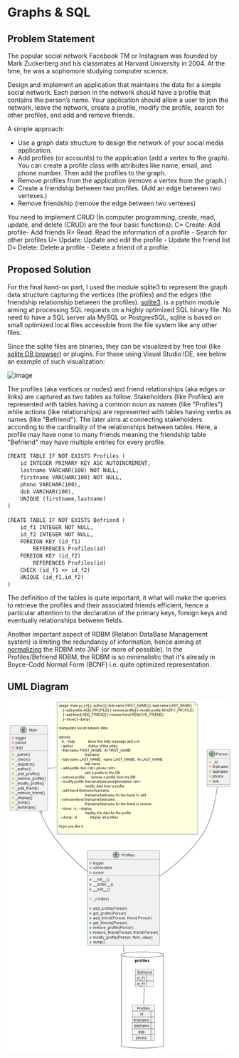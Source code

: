 # Graphs & SQL

## Problem Statement
The popular social network Facebook TM or Instagram was founded by Mark Zuckerberg and his classmates at Harvard University in 2004. At the time, he was a sophomore studying computer science.

Design and implement an application that maintains the data for a simple social network. Each person in the network should have a profile that contains the person’s name. Your application should allow a user to join the network, leave the network, create a profile, modify the profile, search for other profiles, and add and remove friends.

A simple approach:
- Use a graph data structure to design the network of your social media application.
- Add profiles (or accounts) to the application (add a vertex to the graph). You can create a profile class with attributes like name, email, and phone number.  Then add the profiles to the graph.
- Remove profiles from the application (remove a vertex from the graph.)
- Create a friendship between two profiles. (Add an edge between two vertexes.)
- Remove friendship (remove the edge between two vertexes)
 

You need to implement CRUD (In computer programming, create, read, update, and delete (CRUD) are the four basic functions):
C= Create: Add profile- Add friends
R= Read: Read the information of a profile - Search for other profiles
U= Update: Update and edit the profile - Update the friend list
D= Delete: Delete a profile - Delete a friend of a profile.

## Proposed Solution

For the final hand-on part, I used the module sqlite3 to represent the graph data structure capturing the vertices (the profiles) and the edges (the friendship relationship between the profiles).
[sqlite3](https://www.sqlite.org/). is a python module aiming at processing SQL requests on a highly optimized SQL binary file. No need to have a SQL server ala MySQL or PostgresSQL, sqlite is
based on small optimized local files accessible from the file system like any other files.

Since the sqlite files are binaries, they can be visualized by free tool (like [sqlite DB browser](https://sqlitebrowser.org/dl/)) or plugins. For those using Visual Studio IDE, see below an example of such visualization:

![image](https://github.com/bbpblanc/CIST-005B-final/assets/136495074/740d1e62-a571-49c3-bd85-89254b13cbd9)


The profiles (aka vertices or nodes) and friend relationships (aka edges or links) are captured as two tables as follow. Stakeholders (like Profiles) are represented with tables having a common noun as names (like "Profiles") while actions
(like relationships) are represented with tables having verbs as names (like "Befriend"). The later aims at connecting stakeholders according to the cardinality of the relationships between tables. Here, a profile may have none to many
friends meaning the friendship table "Befriend" may have multiple entries for every profile.  


    CREATE TABLE IF NOT EXISTS Profiles (
        id INTEGER PRIMARY KEY ASC AUTOINCREMENT,
        lastname VARCHAR(100) NOT NULL,
        firstname VARCHAR(100) NOT NULL,
        phone VARCHAR(100),
        dob VARCHAR(100),
        UNIQUE (firstname,lastname)
    )
    
    CREATE TABLE IF NOT EXISTS Befriend (
        id_f1 INTEGER NOT NULL,
        id_f2 INTEGER NOT NULL,
        FOREIGN KEY (id_f1)
            REFERENCES Profiles(id)
        FOREIGN KEY (id_f2)
            REFERENCES Profiles(id)
        CHECK (id_f1 <> id_f2)
        UNIQUE (id_f1,id_f2)
    )
    
 The definition of the tables is quite important, it what will make the queries to retrieve the profiles and their associated friends efficient, hence a particular attention to the declaration of the primary keys, foreign keys and eventually relationships  between fields.

Another important aspect of RDBM (Relation DataBase Management system) is limiting the redundancy of information, hence aiming at [normalizing](https://www.geeksforgeeks.org/boyce-codd-normal-form-bcnf/) the RDBM into 3NF (or more of possible).
In the Profiles/Befriend RDBM, the RDBM is so minimalistic that it's already in Boyce-Codd Normal Form (BCNF) i.e. quite optimized representation.

## UML Diagram

![SQL Diagram](./facebook.png)





